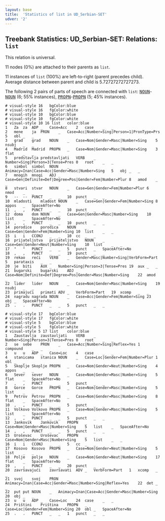 ```yaml
---
layout: base
title:  'Statistics of list in UD_Serbian-SET'
udver: '2'
---
```


## Treebank Statistics: UD_Serbian-SET: Relations: `list`

This relation is universal.

11 nodes (0%) are attached to their parents as `list`.

11 instances of `list` (100%) are left-to-right (parent precedes child).
Average distance between parent and child is 5.72727272727273.

The following 2 pairs of parts of speech are connected with `list`: <tt><a href="sr_set-pos-NOUN.html">NOUN</a></tt>-<tt><a href="sr_set-pos-NOUN.html">NOUN</a></tt> (6; 55% instances), <tt><a href="sr_set-pos-PROPN.html">PROPN</a></tt>-<tt><a href="sr_set-pos-PROPN.html">PROPN</a></tt> (5; 45% instances).


~~~ conllu
# visual-style 16	bgColor:blue
# visual-style 16	fgColor:white
# visual-style 10	bgColor:blue
# visual-style 10	fgColor:white
# visual-style 10 16 list	color:blue
1	Za	za	ADP	_	Case=Acc	2	case	_	_
2	mene	ja	PRON	_	Case=Acc|Number=Sing|Person=1|PronType=Prs	5	obl	_	_
3	grad	grad	NOUN	_	Case=Nom|Gender=Masc|Number=Sing	5	nsubj	_	_
4	Madrid	Madrid	PROPN	_	Case=Nom|Gender=Masc|Number=Sing	3	flat	_	_
5	predstavlja	predstavljati	VERB	_	Number=Sing|Person=3|Tense=Pres	0	root	_	_
6	simbol	simbol	NOUN	_	Animacy=Inan|Case=Acc|Gender=Masc|Number=Sing	5	obj	_	_
7	mnogih	mnogi	ADJ	_	Case=Gen|Definite=Def|Degree=Pos|Gender=Fem|Number=Plur	8	amod	_	_
8	stvari	stvar	NOUN	_	Case=Gen|Gender=Fem|Number=Plur	6	nmod	_	_
9	--	--	PUNCT	_	_	10	punct	_	_
10	mladosti	mladost	NOUN	_	Case=Gen|Gender=Fem|Number=Sing	8	appos	_	SpaceAfter=No
11	,	,	PUNCT	_	_	10	punct	_	_
12	doma	dom	NOUN	_	Case=Gen|Gender=Masc|Number=Sing	10	list	_	SpaceAfter=No
13	,	,	PUNCT	_	_	10	punct	_	_
14	porodice	porodica	NOUN	_	Case=Gen|Gender=Fem|Number=Sing	10	list	_	_
15	i	i	CCONJ	_	_	10	cc	_	_
16	prijateljstva	prijateljstvo	NOUN	_	Case=Gen|Gender=Neut|Number=Sing	10	list	_	_
17	"	"	PUNCT	_	_	5	punct	_	SpaceAfter=No
18	,	,	PUNCT	_	_	19	punct	_	_
19	rekao	reći	VERB	_	Gender=Masc|Number=Sing|VerbForm=Part	5	parataxis	_	_
20	je	biti	AUX	_	Number=Sing|Person=3|Tense=Pres	19	aux	_	_
21	bugarski	bugarski	ADJ	_	Case=Nom|Definite=Def|Degree=Pos|Gender=Masc|Number=Sing	22	amod	_	_
22	lider	lider	NOUN	_	Case=Nom|Gender=Masc|Number=Sing	19	nsubj	_	_
23	primajući	primati	ADV	_	VerbForm=Part	19	xcomp	_	_
24	nagradu	nagrada	NOUN	_	Case=Acc|Gender=Fem|Number=Sing	23	obj	_	SpaceAfter=No
25	.	.	PUNCT	_	_	5	punct	_	_

~~~


~~~ conllu
# visual-style 17	bgColor:blue
# visual-style 17	fgColor:white
# visual-style 5	bgColor:blue
# visual-style 5	fgColor:white
# visual-style 5 17 list	color:blue
1	Zaustavlja	zaustavljati	VERB	_	Number=Sing|Person=3|Tense=Pres	0	root	_	_
2	se	sebe	PRON	_	Case=Acc|Number=Sing|Reflex=Yes	1	compound	_	_
3	u	u	ADP	_	Case=Loc	4	case	_	_
4	stanicama	stanica	NOUN	_	Case=Loc|Gender=Fem|Number=Plur	1	obl	_	_
5	Skoplje	Skoplje	PROPN	_	Case=Nom|Gender=Neut|Number=Sing	4	appos	_	_
6	Sever	sever	NOUN	_	Case=Nom|Gender=Masc|Number=Sing	5	flat	_	SpaceAfter=No
7	,	,	PUNCT	_	_	5	punct	_	_
8	Gorce	Gorce	PROPN	_	Case=Nom|Gender=Masc|Number=Sing	5	list	_	_
9	Petrov	Petrov	PROPN	_	Case=Nom|Gender=Masc|Number=Sing	8	flat	_	SpaceAfter=No
10	,	,	PUNCT	_	_	5	punct	_	_
11	Volkovo	Volkovo	PROPN	_	Case=Nom|Gender=Masc|Number=Sing	5	list	_	SpaceAfter=No
12	,	,	PUNCT	_	_	5	punct	_	_
13	Jankovik	Jankovik	PROPN	_	Case=Nom|Gender=Masc|Number=Sing	5	list	_	SpaceAfter=No
14	,	,	PUNCT	_	_	5	punct	_	_
15	Uroševac	Uroševac	PROPN	_	Case=Nom|Gender=Masc|Number=Sing	5	list	_	_
16	i	i	CCONJ	_	_	5	cc	_	_
17	Kosovo	Kosovo	PROPN	_	Case=Nom|Gender=Neut|Number=Sing	5	list	_	_
18	Polje	polje	NOUN	_	Case=Nom|Gender=Neut|Number=Sing	17	flat	_	SpaceAfter=No
19	,	,	PUNCT	_	_	20	punct	_	_
20	završavajući	završavati	ADV	_	VerbForm=Part	1	xcomp	_	_
21	svoj	svoj	PRON	_	Animacy=Inan|Case=Acc|Gender=Masc|Number=Sing|Reflex=Yes	22	det	_	_
22	put	put	NOUN	_	Animacy=Inan|Case=Acc|Gender=Masc|Number=Sing	20	obj	_	_
23	u	u	ADP	_	Case=Loc	24	case	_	_
24	Prištini	Priština	PROPN	_	Case=Loc|Gender=Fem|Number=Sing	20	obl	_	SpaceAfter=No
25	.	.	PUNCT	_	_	1	punct	_	_

~~~


